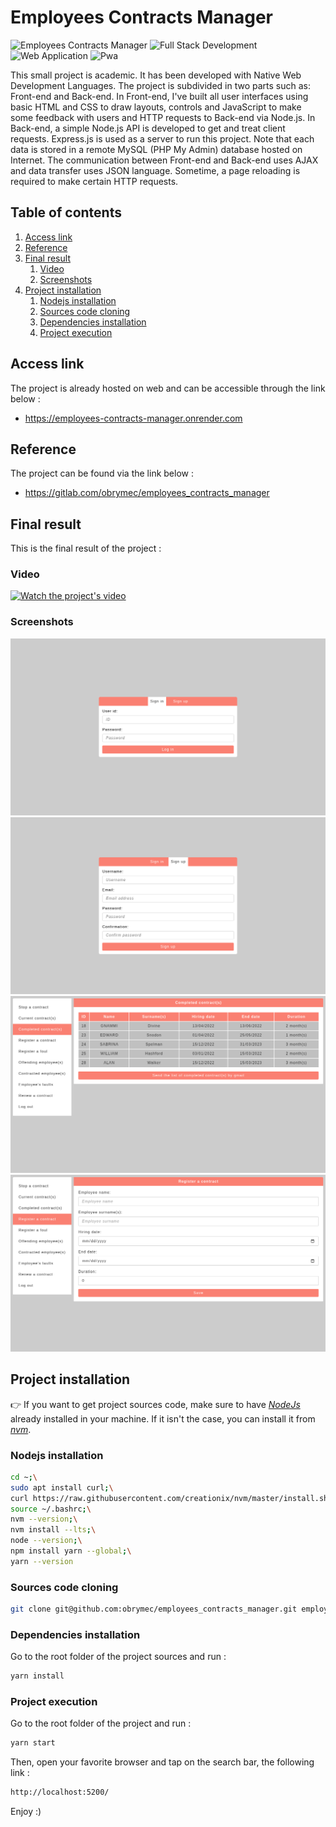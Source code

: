 # Employees Contracts Manager
![Employees Contracts Manager](https://img.shields.io/badge/employees%20contracts%20manager-1997B5.svg?style=for-the-badge)
![Full Stack Development](https://img.shields.io/badge/full%20stack%20development-FF5722.svg?style=for-the-badge)
![Web Application](https://img.shields.io/badge/web%20application-233B4D?style=for-the-badge)
![Pwa](https://img.shields.io/badge/pwa-7D4698.svg?style=for-the-badge)

This small project is academic. It has been developed with Native Web Development
Languages. The project is subdivided in two parts such as: Front-end and
Back-end. In Front-end, I've built all user interfaces using basic HTML and
CSS to draw layouts, controls and JavaScript to make some feedback with users
and HTTP requests to Back-end via Node.js. In Back-end, a simple Node.js API
is developed to get and treat client requests. Express.js is used as a server
to run this project. Note that each data is stored in a remote MySQL
(PHP My Admin) database hosted on Internet. The communication between
Front-end and Back-end uses AJAX and data transfer uses JSON language.
Sometime, a page reloading is required to make certain HTTP requests.

## Table of contents
1. [Access link](#link)
2. [Reference](#ref)
3. [Final result](#result)
    1. [Video](#video)
    2. [Screenshots](#images)
4. [Project installation](#install)
    1. [Nodejs installation](#node-install)
    2. [Sources code cloning](#cloning)
    3. [Dependencies installation](#dev-install)
    4. [Project execution](#running)

## Access link <a id = "link"></a>
The project is already hosted on web and can be
accessible through the link below :
- https://employees-contracts-manager.onrender.com

## Reference <a id = "ref"></a>
The project can be found via the link below :
- https://gitlab.com/obrymec/employees_contracts_manager

## Final result <a id = "result"></a>
This is the final result of the project :
### Video <a id = "video"></a>
[![Watch the project's video](https://img.youtube.com/vi/MCtNSq67pv8/maxresdefault.jpg)](https://youtu.be/MCtNSq67pv8)

### Screenshots <a id = "images"></a>
![First render](./front_end/assets/render/render_1.png)
![Second render](./front_end/assets/render/render_2.png)
![Third render](./front_end/assets/render/render_3.png)
![Fourth render](./front_end/assets/render/render_4.png)

## Project installation <a id = "install"></a>
👉 If you want to get project sources code, make sure
to have <i><a href = "https://nodejs.org/en/download">
NodeJs</a></i> already installed in your machine. If
it isn't the case, you can install it from <i>
<a href = "https://github.com/nvm-sh/nvm">nvm</i></a>.

### Nodejs installation <a id = "node-install"></a>
```sh
cd ~;\
sudo apt install curl;\
curl https://raw.githubusercontent.com/creationix/nvm/master/install.sh | bash;\
source ~/.bashrc;\
nvm --version;\
nvm install --lts;\
node --version;\
npm install yarn --global;\
yarn --version
```

### Sources code cloning <a id = "cloning"></a>
```sh
git clone git@github.com:obrymec/employees_contracts_manager.git employees_contracts_manager/
```

### Dependencies installation <a id = "dev-install"></a>
Go to the root folder of the project sources
and run :
```sh
yarn install
```

### Project execution <a id = "running"></a>
Go to the root folder of the project and
run :
```sh
yarn start
```

Then, open your favorite browser and tap
on the search bar, the following link :
```sh
http://localhost:5200/
```

Enjoy :)
